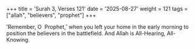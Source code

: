 +++
title = 'Surah 3, Verses 121'
date = '2025-08-27'
weight = 121
tags = ["allah", "believers", "prophet"]
+++

˹Remember, O  Prophet,˺ when you left your home in the early morning to position the believers in the battlefield. And Allah is All-Hearing, All-Knowing.